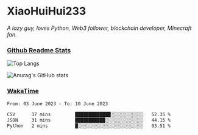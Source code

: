 # XiaoHuiHui233

*A lazy guy, loves Python, Web3 follower, blockchain developer, Minecraft fan.*

### [Github Readme Stats](https://github.com/anuraghazra/github-readme-stats)

![Top Langs](https://github-readme-stats.vercel.app/api/top-langs/?username=XiaoHuiHui233&layout=compact&theme=github_dark)

![Anurag's GitHub stats](https://github-readme-stats.vercel.app/api?username=XiaoHuiHui233&show_icons=true&theme=github_dark)

### [WakaTime](https://wakatime.com)

<!--START_SECTION:waka-->

```txt
From: 03 June 2023 - To: 10 June 2023

CSV      37 mins         █████████████░░░░░░░░░░░░   52.35 %
JSON     31 mins         ███████████░░░░░░░░░░░░░░   44.15 %
Python   2 mins          █░░░░░░░░░░░░░░░░░░░░░░░░   03.51 %
```

<!--END_SECTION:waka-->
